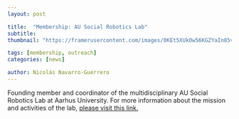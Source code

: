 ```yaml
---
layout: post

title:  "Membership: AU Social Robotics Lab"
subtitle: 
thumbnail: "https://framerusercontent.com/images/0KEt5XUkOw56KGZYaIn85vacek.png"

tags: [membership, outreach]
categories: [news]

author: Nicolás Navarro-Guerrero
---
```


Founding member and coordinator of the multidisciplinary AU Social Robotics Lab at Aarhus University. For more information about the mission and activities of the lab, <a href="https://pure.au.dk/portal/en/" target="_blank">please visit this link.</a>

<!--more-->

